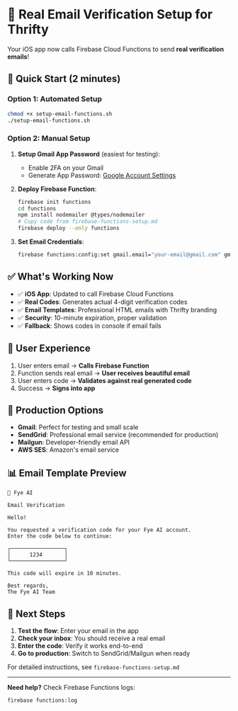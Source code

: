 # 📧 Real Email Verification Setup for Thrifty

Your iOS app now calls Firebase Cloud Functions to send **real verification emails**! 

## 🎯 Quick Start (2 minutes)

### Option 1: Automated Setup
```bash
chmod +x setup-email-functions.sh
./setup-email-functions.sh
```

### Option 2: Manual Setup
1. **Setup Gmail App Password** (easiest for testing):
   - Enable 2FA on your Gmail
   - Generate App Password: [Google Account Settings](https://myaccount.google.com/apppasswords)

2. **Deploy Firebase Function**:
   ```bash
   firebase init functions
   cd functions
   npm install nodemailer @types/nodemailer
   # Copy code from firebase-functions-setup.md
   firebase deploy --only functions
   ```

3. **Set Email Credentials**:
   ```bash
   firebase functions:config:set gmail.email="your-email@gmail.com" gmail.password="your-app-password"
   ```

## ✅ What's Working Now

- ✅ **iOS App**: Updated to call Firebase Cloud Functions
- ✅ **Real Codes**: Generates actual 4-digit verification codes
- ✅ **Email Templates**: Professional HTML emails with Thrifty branding
- ✅ **Security**: 10-minute expiration, proper validation
- ✅ **Fallback**: Shows codes in console if email fails

## 📱 User Experience

1. User enters email → **Calls Firebase Function**
2. Function sends real email → **User receives beautiful email**
3. User enters code → **Validates against real generated code**
4. Success → **Signs into app**

## 🔧 Production Options

- **Gmail**: Perfect for testing and small scale
- **SendGrid**: Professional email service (recommended for production)
- **Mailgun**: Developer-friendly email API
- **AWS SES**: Amazon's email service

## 📊 Email Template Preview

```
🎵 Fye AI

Email Verification

Hello!

You requested a verification code for your Fye AI account. 
Enter the code below to continue:

┌─────────────────┐
│      1234       │
└─────────────────┘

This code will expire in 10 minutes.

Best regards,
The Fye AI Team
```

## 🚀 Next Steps

1. **Test the flow**: Enter your email in the app
2. **Check your inbox**: You should receive a real email
3. **Enter the code**: Verify it works end-to-end
4. **Go to production**: Switch to SendGrid/Mailgun when ready

For detailed instructions, see `firebase-functions-setup.md`

---

**Need help?** Check Firebase Functions logs:
```bash
firebase functions:log
``` 